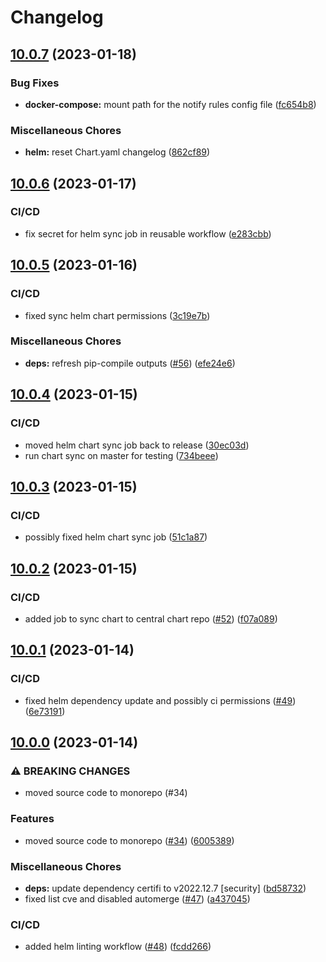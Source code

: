 # Changelog

## [10.0.7](https://github.com/miracum/recruit/compare/v10.0.6...v10.0.7) (2023-01-18)


### Bug Fixes

* **docker-compose:** mount path for the notify rules config file ([fc654b8](https://github.com/miracum/recruit/commit/fc654b856f3e29c18a12c712a1385e61e95b895a))


### Miscellaneous Chores

* **helm:** reset Chart.yaml changelog ([862cf89](https://github.com/miracum/recruit/commit/862cf899ae5d223838147d1b0a803492fea789c4))

## [10.0.6](https://github.com/miracum/recruit/compare/v10.0.5...v10.0.6) (2023-01-17)


### CI/CD

* fix secret for helm sync job in reusable workflow ([e283cbb](https://github.com/miracum/recruit/commit/e283cbb7f21525973e299aadf2a54d71e0562185))

## [10.0.5](https://github.com/miracum/recruit/compare/v10.0.4...v10.0.5) (2023-01-16)


### CI/CD

* fixed sync helm chart permissions ([3c19e7b](https://github.com/miracum/recruit/commit/3c19e7bdf0f26471510da3de2b8da599bbc89b14))


### Miscellaneous Chores

* **deps:** refresh pip-compile outputs ([#56](https://github.com/miracum/recruit/issues/56)) ([efe24e6](https://github.com/miracum/recruit/commit/efe24e6a0c1af4bdb46f43a313434116cd0fb2b0))

## [10.0.4](https://github.com/miracum/recruit/compare/v10.0.3...v10.0.4) (2023-01-15)


### CI/CD

* moved helm chart sync job back to release ([30ec03d](https://github.com/miracum/recruit/commit/30ec03d91fc61652ddfc14b9101b4065b23c4ff3))
* run chart sync on master for testing ([734beee](https://github.com/miracum/recruit/commit/734beeea74406d4fa48ca03496063ec7304b19d9))

## [10.0.3](https://github.com/miracum/recruit/compare/v10.0.2...v10.0.3) (2023-01-15)


### CI/CD

* possibly fixed helm chart sync job ([51c1a87](https://github.com/miracum/recruit/commit/51c1a8751135db8036c9d7bfcda91b772bef382f))

## [10.0.2](https://github.com/miracum/recruit/compare/v10.0.1...v10.0.2) (2023-01-15)


### CI/CD

* added job to sync chart to central chart repo ([#52](https://github.com/miracum/recruit/issues/52)) ([f07a089](https://github.com/miracum/recruit/commit/f07a089486439cd22da459ace9a0a412ebb34431))

## [10.0.1](https://github.com/miracum/recruit/compare/v10.0.0...v10.0.1) (2023-01-14)


### CI/CD

* fixed helm dependency update and possibly ci permissions ([#49](https://github.com/miracum/recruit/issues/49)) ([6e73191](https://github.com/miracum/recruit/commit/6e7319154eb9f4e7b0530fb9189dd9ef572ce8ac))

## [10.0.0](https://github.com/miracum/recruit/compare/v9.16.0...v10.0.0) (2023-01-14)


### ⚠ BREAKING CHANGES

* moved source code to monorepo (#34)

### Features

* moved source code to monorepo ([#34](https://github.com/miracum/recruit/issues/34)) ([6005389](https://github.com/miracum/recruit/commit/6005389ead1129a22acb7dc8d69c11fdf838e8e8))


### Miscellaneous Chores

* **deps:** update dependency certifi to v2022.12.7 [security] ([bd58732](https://github.com/miracum/recruit/commit/bd587322a65572b3c2ef85171804055860251c7d))
* fixed list cve and disabled automerge ([#47](https://github.com/miracum/recruit/issues/47)) ([a437045](https://github.com/miracum/recruit/commit/a437045f23156fdb89701f621ab5bcea5f31625a))


### CI/CD

* added helm linting workflow ([#48](https://github.com/miracum/recruit/issues/48)) ([fcdd266](https://github.com/miracum/recruit/commit/fcdd266113d1f879d5c50a08d18a7a02952f5b28))
